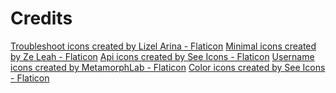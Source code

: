# Credits
<a href="https://www.flaticon.com/free-icons/troubleshoot" title="troubleshoot icons">Troubleshoot icons created by Lizel Arina - Flaticon</a>
<a href="https://www.flaticon.com/free-icons/minimal" title="minimal icons">Minimal icons created by Ze Leah - Flaticon</a>
<a href="https://www.flaticon.com/free-icons/api" title="api icons">Api icons created by See Icons - Flaticon</a>
<a href="https://www.flaticon.com/free-icons/username" title="username icons">Username icons created by MetamorphLab - Flaticon</a>
<a href="https://www.flaticon.com/free-icons/color" title="color icons">Color icons created by See Icons - Flaticon</a>